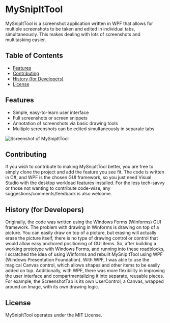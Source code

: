 # MySnipItTool
MySnipItTool is a screenshot application written in WPF that allows for multiple screenshots to be taken and edited in individual tabs, simultaneously.
This makes dealing with lots of screenshots and multitasking easier.

## Table of Contents

- [Features](#features)
- [Contributing](#contributing)
- [History (for Developers)](#history)
- [License](#license)

## Features

- Simple, easy-to-learn user interface
- Full screenshots or screen snippets
- Annotation of screenshots via basic drawing tools
- Multiple screenshots can be edited simultaneously in separate tabs

![Screenshot of MySnipItTool](Screenshot.png "Screenshot of MySnipItTool")

## Contributing
If you wish to contribute to making MySnipItTool better, you are free to simply clone the project and add the feature you see fit. The code is written in C#, and WPF is the chosen GUI framework, so you just need Visual Studio with the desktop workload features installed. For the less tech-savvy or those not wanting to contribute code-wise, any suggestions/comments/feedback is also welcome.


## History (for Developers)
Originally, the code was written using the Windows Forms (Winforms) GUI framework. The problem with drawing in Winforms is drawing on top of a picture. You can easily draw on top of a picture, but erasing will actually erase the picture itself, there is no type of drawing control or control that would allow easy anchored positioning of GUI items. So, after building a working prototype with Windows Forms, and running into these roadblocks, I scratched the idea of using Winforms and
rebuilt MySnipItTool using WPF (Windows Presentation Foundation). With WPF, I was able to use the magical Canvas control, which allows shapes and other items to be easily added on top. Additionally, with WPF, there was more flexibility in improving the user interface and compartmentalizing it into separate, reusable pieces. For example, the ScreenshotTab is its own UserControl, a Canvas, wrapped around an Image, with its own drawing logic.

## License
MySnipItTool operates under the MIT License.



